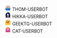 <img src="https://github.com/Netuzb/Thom/blob/main/resurs-lar/icons8-finn-120.png" width="20"> THOM-USERBOT </br>
<img src="https://github.com/Netuzb/Thom/blob/main/resurs-lar/icons8-marceline-120.png" width="20"> HIKKA-USERBOT </br>
<img src="https://github.com/Netuzb/Thom/blob/main/resurs-lar/icons8-jake-120.png" width="20"> GEEKTG-USERBOT </br>
<img src="https://github.com/Netuzb/Thom/blob/main/resurs-lar/icons8-princess-bubblegum-120.png" width="20"> CAT-USERBOT </br>
